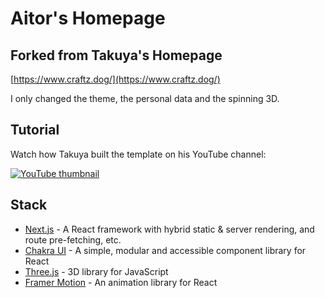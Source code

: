 # Aitor's Homepage

## Forked from Takuya's Homepage

[https://www.craftz.dog/](https://www.craftz.dog/)

I only changed the theme, the personal data and the spinning 3D.

## Tutorial

Watch how Takuya built the template on his YouTube channel:

[![YouTube thumbnail](./doc/thumb.png)](https://www.youtube.com/watch?v=bSMZgXzC9AA)

## Stack

- [Next.js](https://nextjs.org/) - A React framework with hybrid static & server rendering, and route pre-fetching, etc.
- [Chakra UI](https://chakra-ui.com/) - A simple, modular and accessible component library for React
- [Three.js](https://threejs.org/) - 3D library for JavaScript
- [Framer Motion](https://www.framer.com/motion/) - An animation library for React
